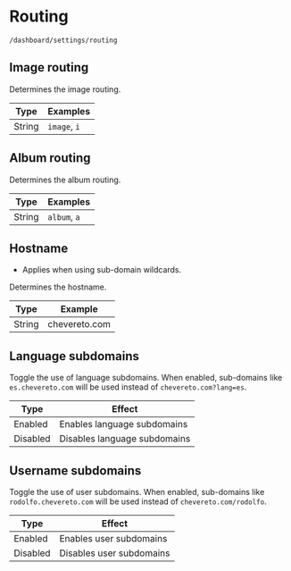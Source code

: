 # Routing

`/dashboard/settings/routing`

## Image routing

Determines the image routing.

| Type   | Examples     |
| ------ | ------------ |
| String | `image`, `i` |

## Album routing

Determines the album routing.

| Type   | Examples     |
| ------ | ------------ |
| String | `album`, `a` |

## Hostname

* Applies when using sub-domain wildcards.

Determines the hostname.

| Type   | Example       |
| ------ | ------------- |
| String | chevereto.com |

## Language subdomains

Toggle the use of language subdomains. When enabled, sub-domains like `es.chevereto.com` will be used instead of `chevereto.com?lang=es`.

| Type     | Effect                       |
| -------- | ---------------------------- |
| Enabled | Enables language subdomains  |
| Disabled | Disables language subdomains |

## Username subdomains

Toggle the use of user subdomains. When enabled, sub-domains like `rodolfo.chevereto.com` will be used instead of `chevereto.com/rodolfo`.

| Type     | Effect                   |
| -------- | ------------------------ |
| Enabled | Enables user subdomains  |
| Disabled | Disables user subdomains |
